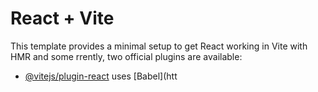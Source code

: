 # React + Vite

This template provides a minimal setup to get React working in Vite with HMR and some rrently, two official plugins are available:
- [@vitejs/plugin-react](https://github.com/vitejs/vite-plugin-react/blob/main/packages/plugin-react/README.md) uses [Babel](htt

